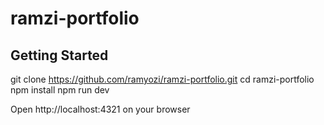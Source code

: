 # ramzi-portfolio

## Getting Started
git clone https://github.com/ramyozi/ramzi-portfolio.git
cd ramzi-portfolio
npm install
npm run dev

Open http://localhost:4321 on your browser
